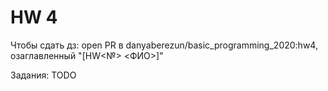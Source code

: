 # HW 4

Чтобы сдать дз: open PR в danyaberezun/basic_programming_2020:hw4, озаглавленный "[HW<№> <ФИО>]"

Задания:
TODO


